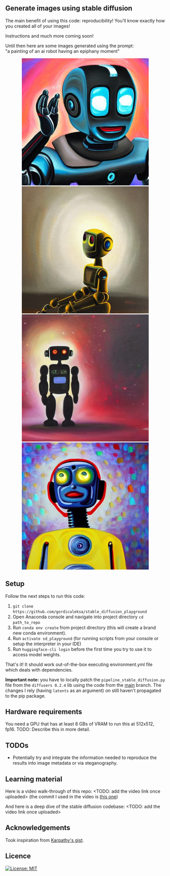## Generate images using stable diffusion

The main benefit of using this code: reproducibility! You'll know exactly how you created all of your images!

Instructions and much more coming soon! 

Until then here are some images generated using the prompt:<br/>
"a painting of an ai robot having an epiphany moment"
<p align="center">
<img src="imgs/frame26.jpg" width="400px">
<img src="imgs/frame84.jpg" width="400px">

<img src="imgs/frame15.jpg" width="400px">
<img src="imgs/frame151.jpg" width="400px">
</p>
    
## Setup

Follow the next steps to run this code:

1. `git clone https://github.com/gordicaleksa/stable_diffusion_playground`
2. Open Anaconda console and navigate into project directory `cd path_to_repo`
3. Run `conda env create` from project directory (this will create a brand new conda environment).
4. Run `activate sd_playground` (for running scripts from your console or setup the interpreter in your IDE)
5. Run `huggingface-cli login` before the first time you try to use it to access model weights.

That's it! It should work out-of-the-box executing environment.yml file which deals with dependencies. <br/>

**Important note:** you have to locally patch the `pipeline_stable_diffusion.py` file from the `diffusers 0.2.4` lib
using the code from the [main](https://github.com/huggingface/diffusers/blob/main/src/diffusers/pipelines/stable_diffusion/pipeline_stable_diffusion.py) branch. The changes I rely (having `latents` as an argument) on still haven't propagated to the pip package.

## Hardware requirements

You need a GPU that has at least 8 GBs of VRAM to run this at 512x512, fp16.
TODO: Describe this in more detail.

## TODOs

* Potentially try and integrate the information needed to reproduce the results into image metadata or via steganography.

## Learning material

Here is a video walk-through of this repo: <TODO: add the video link once uploaded> (the commit I used in the video is [this one](https://github.com/gordicaleksa/stable_diffusion_playground/commit/aa19a6e58f3a545c364017230df38ef42fac4307))

And here is a deep dive of the stable diffusion codebase: <TODO: add the video link once uploaded>

## Acknowledgements

Took inspiration from [Karpathy's gist](https://gist.github.com/karpathy/00103b0037c5aaea32fe1da1af553355).

## Licence

[![License: MIT](https://img.shields.io/badge/License-MIT-yellow.svg)](https://github.com/gordicaleksa/stable_diffusion_playground/blob/master/LICENCE)